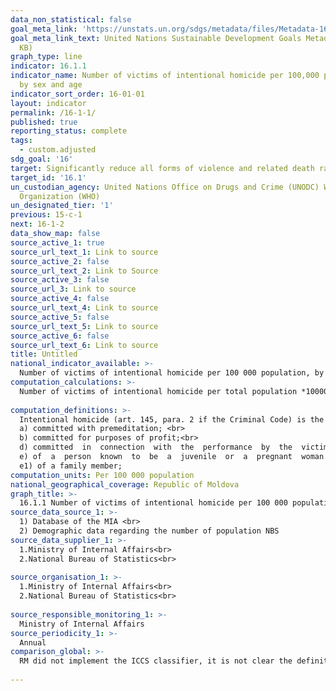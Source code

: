 ```yaml
---
data_non_statistical: false
goal_meta_link: 'https://unstats.un.org/sdgs/metadata/files/Metadata-16-01-01.pdf '
goal_meta_link_text: United Nations Sustainable Development Goals Metadata (PDF 222
  KB)
graph_type: line
indicator: 16.1.1
indicator_name: Number of victims of intentional homicide per 100,000 population,
  by sex and age
indicator_sort_order: 16-01-01
layout: indicator
permalink: /16-1-1/
published: true
reporting_status: complete
tags:
  - custom.adjusted
sdg_goal: '16'
target: Significantly reduce all forms of violence and related death rates everywhere
target_id: '16.1'
un_custodian_agency: United Nations Office on Drugs and Crime (UNODC) World Health
  Organization (WHO)
un_designated_tier: '1'
previous: 15-c-1
next: 16-1-2
data_show_map: false
source_active_1: true
source_url_text_1: Link to source
source_active_2: false
source_url_text_2: Link to Source
source_active_3: false
source_url_3: Link to source
source_active_4: false
source_url_text_4: Link to source
source_active_5: false
source_url_text_5: Link to source
source_active_6: false
source_url_text_6: Link to source
title: Untitled
national_indicator_available: >-
  Number of victims of intentional homicide per 100 000 population, by sex and age
computation_calculations: >-
  Number of victims of intentional homicide per total population *100000<br> 
  
computation_definitions: >-
  Intentional homicide (art. 145, para. 2 if the Criminal Code) is the murder:<br> 
  a) committed with premeditation; <br> 
  b) committed for purposes of profit;<br> 
  d) committed  in  connection  with  the  performance  by  the  victim  of  official  or  public duties;<br> 
  e) of  a  person  known  to  be  a  juvenile  or  a  pregnant  woman  or  committed  by taking advantage of the  victim’s known or obvious  helpless condition caused  by advanced age, disease, physical, or mental handicap or another factor;<br> 
  e1) of a family member;                                                                                                                   f) accompanied by kidnapping or taking the person hostage;                                                             g) of two or more persons;                                                                                                              h) of  a  representative  of  a  public  authority  or  a  serviceperson  or  their  close  relatives during or in connection with the performance of professional duties by the representative or the serviceperson; i) committed by two or more persons;                                                                                              j) committed with extreme cruelty or with sadistic motives;                                                                 k) committed in order to conceal another crime or to facilitate its commission;                                     l) committed from motives of social, racial, or religious hatred;                                                         m) committed through means dangerous to life and health of many persons;                                     n) committed in order to remove and/or use or sell the victim’s organs or tissues;                              o) committed by a person who previously  had committed an  intentional  murder set forth in par. (1); p) committed by contract; 
computation_units: Per 100 000 population
national_geographical_coverage: Republic of Moldova
graph_title: >-
  16.1.1 Number of victims of intentional homicide per 100 000 population, by sex and age 
source_data_source_1: >-
  1) Database of the MIA <br> 
  2) Demographic data regarding the number of population NBS 
source_data_supplier_1: >-
  1.Ministry of Internal Affairs<br> 
  2.National Bureau of Statistics<br> 
  
source_organisation_1: >-
  1.Ministry of Internal Affairs<br> 
  2.National Bureau of Statistics<br> 
  
source_responsible_monitoring_1: >-
  Ministry of Internal Affairs
source_periodicity_1: >-
  Annual
comparison_global: >-
  RM did not implement the ICCS classifier, it is not clear the definition of the intentional homicide coincides with the global one.<br> 
  
---
```

